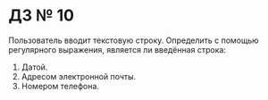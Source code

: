 # ДЗ № 10

Пользователь вводит текстовую строку. Определить с помощью регулярного выражения, является ли введённая строка:

1. Датой.
2. Адресом электронной почты.
3. Номером телефона.
